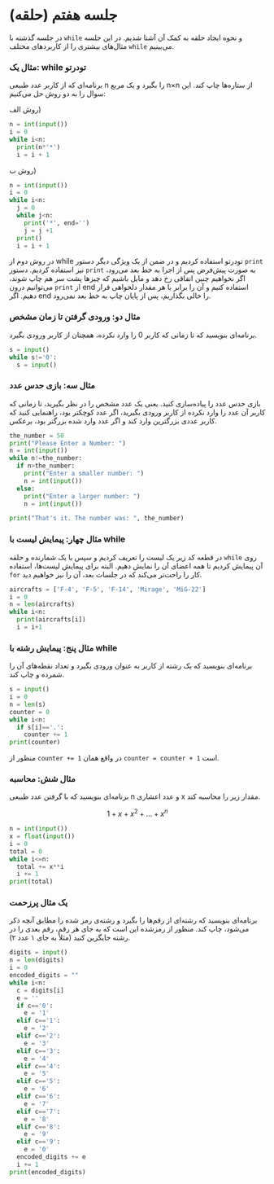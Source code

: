 # جلسه هفتم (حلقه)
در جلسه گذشته با `while` و نحوه ایجاد حلقه به کمک آن آشنا شدیم. در این جلسه مثال‌های بیشتری را از کاربردهای مختلف `while` می‌بینیم.

### مثال یک: while تودرتو

برنامه‌ای که از کاربر عدد طبیعی n را بگیرد و یک مربع n×n از ستاره‌ها چاپ کند. این سوال را به دو روش حل می‌کنیم:

روش الف)

```python
n = int(input())
i = 0
while i<n:
  print(n*'*')
  i = i + 1
```
روش ب)
```python
n = int(input())
i = 0
while i<n:
  j = 0
  while j<n:
    print('*', end='')
    j = j +1
  print()
  i = i + 1
```
در روش دوم از while تودرتو استفاده کردیم و در ضمن از یک ویژگی دیگر دستور `print` نیز استفاده کردیم. دستور `print` به صورت پیش‌فرض پس از اجرا به خط بعد می‌رود، اگر نخواهیم چنین اتفاقی رخ دهد و مایل باشیم که چیزها پشت سر هم چاپ شوند، می‌توانیم درون `print` از end استفاده کنیم و آن را برابر با هر مقدار دلخواهی قرار دهیم. اگر end را خالی بگذاریم، پس از پایان چاپ به خط بعد نمی‌رود.

### مثال دو: ورودی گرفتن تا زمان مشخص
برنامه‌ای بنویسید که تا زمانی که کاربر 0 را وارد نکرده، همچنان از کاربر ورودی بگیرد.
```python
s = input()
while s!='0':
  s = input()
```

### مثال سه: بازی حدس عدد

بازی حدس عدد را پیاده‌سازی کنید. یعنی یک عدد مشخص را در نظر بگیرید، تا زمانی که کاربر آن عدد را وارد نکرده از کاربر ورودی بگیرید، اگر عدد کوچکتر بود، راهنمایی کنید که کاربر ‌عددی بزرگترین وارد کند و اگر عدد وارد شده بزرگتر بود، برعکس.
```python
the_number = 50
print("Please Enter a Number: ")
n = int(input())
while n!=the_number:
  if n>the_number:
    print("Enter a smaller number: ")
    n = int(input())
  else:
    print("Enter a larger number: ")
    n = int(input())

print("That's it. The number was: ", the_number)
```

### مثال چهار: پیمایش لیست با while
در قطعه کد زیر یک لیست را تعریف کردیم و سپس با یک شمارنده و حلقه `while` روی آن پیمایش کردیم تا همه اعضای آن را نمایش دهیم. البته برای پیمایش لیست‌ها، استفاده `for` کار را راحت‌تر می‌کند که در جلسات بعد، آن را نیز خواهیم دید.
```python
aircrafts = ['F-4', 'F-5', 'F-14', 'Mirage', 'MiG-22']
i = 0
n = len(aircrafts)
while i<n:
  print(aircrafts[i])
  i = i+1
```
### مثال پنج: پیمایش رشته با while
برنامه‌ای بنویسید که یک رشته از کاربر به عنوان ورودی بگیرد و تعداد نقطه‌های آن را شمرده و چاپ کند.
```python
s = input()
i = 0
n = len(s)
counter = 0
while i<n:
  if s[i]=='.':
    counter += 1
print(counter)
```
منظور از `counter += 1` در واقع همان `counter = counter + 1` است.

### مثال شش: محاسبه
برنامه‌ای بنویسید که با گرفتن عدد طبیعی n و عدد اعشاری x مقدار زیر را محاسبه کند.

$$1+x+x^2+...+x^n$$
```python
n = int(input())
x = float(input())
i = 0
total = 0
while i<=n:
  total += x**i
  i += 1
print(total)
```

### یک مثال پرزحمت
برنامه‌ای بنویسید که رشته‌ای از رقم‌ها را بگیرد و رشته‌ی رمز شده را مطابق آنچه ذکر می‌شود، چاپ کند. منظور از رمزشده این است که به جای هر رقم، رقم بعدی را در رشته جایگزین کنید (مثلاً به جای ۱ عدد ۲).
```python
digits = input()
n = len(digits)
i = 0
encoded_digits = ""
while i<n:
  c = digits[i]
  e = ''
  if c=='0':
    e = '1'
  elif c=='1':
    e = '2'
  elif c=='2':
    e = '3'
  elif c=='3':
    e = '4'
  elif c=='4':
    e = '5'
  elif c=='5':
    e = '6'
  elif c=='6':
    e = '7'
  elif c=='7':
    e = '8'
  elif c=='8':
    e = '9'
  elif c=='9':
    e = '0'
  encoded_digits += e
  i += 1
print(encoded_digits)
```
